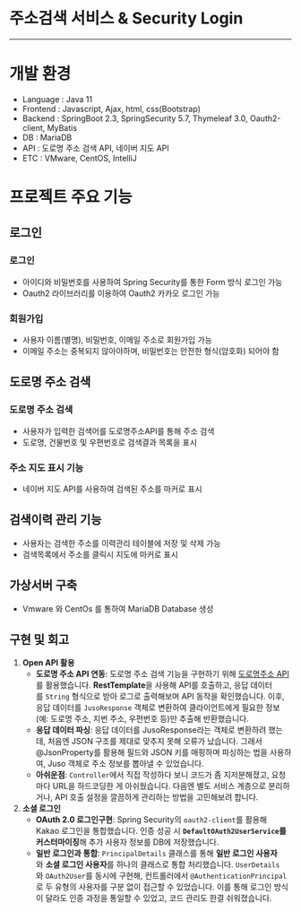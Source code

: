 # 주소검색 서비스 & Security Login
--- ---
# 개발 환경
- Language : Java 11
- Frontend : Javascript, Ajax, html, css(Bootstrap)
- Backend : SpringBoot 2.3, SpringSecurity 5.7, Thymeleaf 3.0, Oauth2-client, MyBatis
- DB : MariaDB
- API : 도로명 주소 검색 API, 네이버 지도 API 
- ETC : VMware, CentOS, IntelliJ

# 프로젝트 주요 기능

## 로그인

### 로그인

- 아이디와 비밀번호를 사용하여 Spring Security를 통한 Form 방식 로그인 가능
- Oauth2 라이브러리를 이용하여 Oauth2 카카오 로그인 가능

### 회원가입

- 사용자 이름(별명),  비밀번호, 이메일 주소로 회원가입 가능
- 이메일 주소는 중복되지 않아야하며, 비밀번호는 안전한 형식(암호화) 되어야 함

## 도로명 주소 검색

### 도로명 주소 검색

- 사용자가 입력한 검색어를 도로명주소API를 통해 주소 검색
- 도로명, 건물번호 및 우편번호로 검색결과 목록을 표시

### 주소 지도 표시 기능

- 네이버 지도 API를 사용하여 검색된 주소를 마커로 표시

## 검색이력 관리 기능

- 사용자는 검색한 주소를 이력관리 테이블에 저장 및 삭제 가능
- 검색목록에서 주소를 클릭시 지도에 마커로 표시

## 가상서버 구축
- Vmware 와 CentOs 를 통하여 MariaDB Database 생성


## 구현 및 회고
1. **Open API 활용**
    - **도로명 주소 API 연동**: 도로명 주소 검색 기능을 구현하기 위해 [도로명주소 API](https://www.juso.go.kr/)를 활용했습니다. **RestTemplate**을 사용해 API를 호출하고, 응답 데이터를 `String` 형식으로 받아 로그로 출력해보며 API 동작을 확인했습니다. 이후, 응답 데이터를 `JusoResponse` 객체로 변환하여 클라이언트에게 필요한 정보(예: 도로명 주소, 지번 주소, 우편번호 등)만 추출해 반환했습니다.
    - **응답 데이터 파싱**: 응답 데이터를 JusoResponse라는 객체로 변환하려 했는데, 처음엔 JSON 구조를 제대로 맞추지 못해 오류가 났습니다. 그래서 @JsonProperty를 활용해 필드와 JSON 키를 매핑하며 파싱하는 법을 사용하여, Juso 객체로 주소 정보를 뽑아낼 수 있었습니다.
    - **아쉬운점**: `Controller`에서 직접 작성하다 보니 코드가 좀 지저분해졌고, 요청마다 URL을 하드코딩한 게 아쉬웠습니다. 다음엔 별도 서비스 계층으로 분리하거나, API 호출 설정을 깔끔하게 관리하는 방법을 고민해보려 합니다.
2. **소셜 로그인**
    - **OAuth 2.0 로그인구현**: Spring Security의 `oauth2-client`를 활용해 Kakao 로그인을 통합했습니다. 인증 성공 시 **`DefaultOAuth2UserService`를 커스터마이징**해 추가 사용자 정보를 DB에 저장했습니다.
    - **일반 로그인과 통합**:  `PrincipalDetails` 클래스를 통해 **일반 로그인 사용자**와 **소셜 로그인 사용자**를 하나의 클래스로 통합 처리했습니다. `UserDetails`와 `OAuth2User`를 동시에 구현해, 컨트롤러에서 `@AuthenticationPrincipal`로 두 유형의 사용자를 구분 없이 접근할 수 있었습니다. 이를 통해 로그인 방식이 달라도 인증 과정을 통일할 수 있었고, 코드 관리도 한결 쉬워졌습니다.
